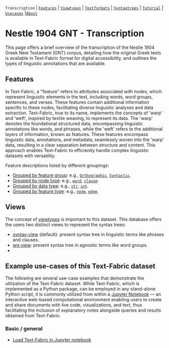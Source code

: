 <a name="start"></a>
`Transcription` | [`Features`](features/README.md#start) | [`Viewtypes`](viewtypes.md#start) | [`Textformats`](textformats.md#start) | [`Syntaxtrees`](syntaxtrees.md#start) | [`Tutorial`](../tutorial/README.md#start) | [`Usecases`](usecases/README.md#start) |[`About`](about.md#start)

# Nestle 1904 GNT - Transcription

This page offers a brief overview of the transcription of the Nestle 1904 Greek New Testament (GNT) corpus, detailing how the original Greek texts is available in Text-Fabric format for digital accessibility, and outlines the types of linguistic annotations that are available.

## Features 

In Text-Fabric, a "feature" refers to attributes associated with nodes, which represent linguistic elements in the text, including words, word groups, sentences, and verses. These features contain additional information specific to these nodes, facilitating diverse linguistic analyses and data extraction.
Text-Fabric, true to its name, implements the concepts of 'warp' and 'weft', inspired by textile weaving, to represent its data. The 'warp' denotes the foundational structured data, encompassing linguistic annotations like words, and phrases, while the 'weft' refers to the additional layers of information, known as features. These features encompass linguistic data, annotations, and metadata, seamlessly woven into the 'warp' data, resulting in a clear separation between structure and content. This approach enables Text-Fabric to efficiently handle complex linguistic datasets with versatility.

Feature descriptions listed by different groupings:
* [Grouped by feature group](features/featuresbygroup.md#start): e.g., [`Orthographic`](features/featuresbygroup.md#orthograpic-features), [`Syntactic`](features/featuresbygroup.md#syntactic-features).
* [Grouped by node type](features/featuresbynodetype.md#start): e.g., [`word`](features/featuresbynodetype.md#word-nodes), [`clause`](features/featuresbynodetype.md#clause-nodes).
* [Grouped by data type](features/featuresbydatatype.md#start): e.g., [`str`](features/featuresbydatatype.md#string-datatype), [`int`](features/featuresbydatatype.md#integer-datatype).
* [Grouped by feature type](features/featuresbyfeaturetype.md#start): e.g., [`node`](features/featuresbyfeaturetype.md#node-features), [`edge`](features/featuresbyfeaturetype.md#edge-features).

## Views

The concept of [viewtypes](viewtypes.md#start) is important to this dataset. This database offers the users two distinct views to represent the syntax trees:
   * [syntax-view](syntax-view.md#start) (default): present syntax tree in linguistic terms like phrases and clauses.
   * [wg-view](wg-view.md#start): present syntax tree in agnostic terms like word groups.
   * 
## Example use-cases of this Text-Fabric dataset

The following are several use-case examples that demonstrate the utilization of the Text-Fabric dataset. While Text-Fabric,  which is implemented as a Python package, can be employed in any stand-alone Python script, it is commonly utilized from within a [Jupyter Notebook](https://jupyter.org) — an interactive web-based computational environment enabling users to create and share documents with live code, visualizations, and text, thus facilitating the inclusion of explanatory notes alongside queries and results obtained from Text-Fabric.

### Basic / general

* [Load Text-Fabric in Jupyter notebook](https://nbviewer.org/github/saulocantanhede/tfgreek2/blob/main/docs/usecases/load_text_fabric.ipynb)
